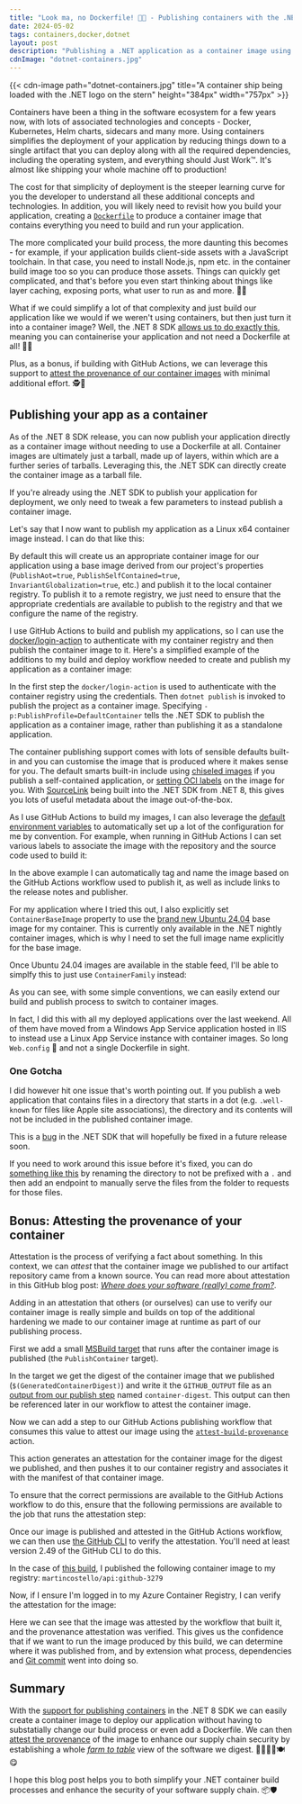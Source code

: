 ```yaml
---
title: "Look ma, no Dockerfile! 🚫🐋 - Publishing containers with the .NET SDK 📦"
date: 2024-05-02
tags: containers,docker,dotnet
layout: post
description: "Publishing a .NET application as a container image using the .NET SDK without needing a Dockerfile and attesting the provenance of the image with GitHub Actions."
cdnImage: "dotnet-containers.jpg"
---
```


{{< cdn-image path="dotnet-containers.jpg" title="A container ship being loaded with the .NET logo on the stern" height="384px" width="757px" >}}

Containers have been a thing in the software ecosystem for a few years now, with lots of associated technologies and
concepts - Docker, Kubernetes, Helm charts, sidecars and many more. Using containers simplifies the deployment of your
application by reducing things down to a single artifact that you can deploy along with all the required dependencies,
including the operating system, and everything should Just Work™️. It's almost like shipping your whole machine off to production!

The cost for that simplicity of deployment is the steeper learning curve for you the developer to understand all these
additional concepts and technologies. In addition, you will likely need to revisit how you build your application, creating
a [`Dockerfile`][dockerfile] to produce a container image that contains everything you need to build and run your application.

The more complicated your build process, the more daunting this becomes - for example, if your application builds client-side
assets with a JavaScript toolchain. In that case, you need to install Node.js, npm etc. in the container build image too so you
can produce those assets. Things can quickly get complicated, and that's before you even start thinking about things like layer
caching, exposing ports, what user to run as and more. 😮‍💨

What if we could simplify a lot of that complexity and just build our application like we would if we weren't using containers, but
then just turn it into a container image? Well, the .NET 8 SDK [allows us to do exactly this][streamline-container-builds], meaning
you can containerise your application and not need a Dockerfile at all! 🚫🐋

Plus, as a bonus, if building with GitHub Actions, we can leverage this support to
[attest the provenance of our container images][using-artifact-attestations] with minimal additional effort. 🕵️🪪

<!--more-->

## Publishing your app as a container

As of the .NET 8 SDK release, you can now publish your application directly as a container image without needing to use a
Dockerfile at all. Container images are ultimately just a tarball, made up of layers, within which are a further series of
tarballs. Leveraging this, the .NET SDK can directly create the container image as a tarball file.

If you're already using the .NET SDK to publish your application for deployment, we only need to tweak a few parameters to
instead publish a container image.

Let's say that I now want to publish my application as a Linux x64 container image instead. I can do that like this:

<script src="https://gist.github.com/martincostello/711c8601ca29acd573e9d3864ce54871.js"></script>

By default this will create us an appropriate container image for our application using a base image derived from our project's
properties (`PublishAot=true`, `PublishSelfContained=true`, `InvariantGlobalization=true`, etc.) and publish it to the local
container registry. To publish it to a remote registry, we just need to ensure that the appropriate credentials are available
to publish to the registry and that we configure the name of the registry.

I use GitHub Actions to build and publish my applications, so I can use the [docker/login-action][docker-login] to
authenticate with my container registry and then publish the container image to it. Here's a simplified example of
the additions to my build and deploy workflow needed to create and publish my application as a container image:

<script src="https://gist.github.com/martincostello/022a57247b22aabce2fafe1dc71385b0.js"></script>

In the first step the `docker/login-action` is used to authenticate with the container registry using the credentials.
Then `dotnet publish` is invoked to publish the project as a container image. Specifying `-p:PublishProfile=DefaultContainer`
tells the .NET SDK to publish the application as a container image, rather than publishing it as a standalone application.

The container publishing support comes with lots of sensible defaults built-in and you can customise the image that is
produced where it makes sense for you. The default smarts built-in include using [chiseled images][secure-container-builds]
if you publish a self-contained application, or [setting OCI labels][container-labels] on the image for you. With [SourceLink][sourcelink]
being built into the .NET SDK from .NET 8, this gives you lots of useful metadata about the image out-of-the-box.

As I use GitHub Actions to build my images, I can also leverage the [default environment variables][github-actions-environment-variables]
to automatically set up a lot of the configuration for me by convention. For example, when running in GitHub Actions I can
set various labels to associate the image with the repository and the source code used to build it:

<script src="https://gist.github.com/martincostello/1ba480f827517600403c0054a0143c80.js"></script>

In the above example I can automatically tag and name the image based on the GitHub Actions workflow used to publish it,
as well as include links to the release notes and publisher.

For my application where I tried this out, I also explicitly set `ContainerBaseImage` property to use the
[brand new Ubuntu 24.04][ubuntu-2404] base image for my container. This is currently only available in the .NET nightly container
images, which is why I need to set the full image name explicitly for the base image.

<script src="https://gist.github.com/martincostello/2680f135bcc7da48835b3bd6e5182ed6.js"></script>

Once Ubuntu 24.04 images are available in the stable feed, I'll be able to simplfy this to just use `ContainerFamily` instead:

<script src="https://gist.github.com/martincostello/a9e2adc5b20b7b9eeb70b1a0b89fbbbb.js"></script>

As you can see, with some simple conventions, we can easily extend our build and publish process to switch to container images.

In fact, I did this with all my deployed applications over the last weekend. All of them have moved from a Windows App Service
application hosted in IIS to instead use a Linux App Service instance with container images. So long `Web.config` 👋 and not
a single Dockerfile in sight.

### One Gotcha

I did however hit one issue that's worth pointing out. If you publish a web application that contains files in a directory
that starts in a dot (e.g. `.well-known` for files like Apple site associations), the directory and its contents will not be
included in the published container image.

This is a [bug][well-known-issue] in the .NET SDK that will hopefully be fixed in a future release soon.

If you need to work around this issue before it's fixed, you can do [something like this][workaround] by renaming the directory
to not be prefixed with a `.` and then add an endpoint to manually serve the files from the folder to requests for those files.

<script src="https://gist.github.com/martincostello/62c34d05560fa7014f5334416aa500b1.js"></script>

## Bonus: Attesting the provenance of your container

Attestation is the process of verifying a fact about something. In this context, we can _attest_ that the container image we
published to our artifact repository came from a known source. You can read more about attestation in this GitHub blog
post: [_Where does your software (really) come from?_][github-attestation].

Adding in an attestation that others (or ourselves) can use to verify our container image is really simple and builds on top
of the additional hardening we made to our container image at runtime as part of our publishing process.

First we add a small [MSBuild target][msbuild-target] that runs after the container image is published (the `PublishContainer` target).

In the target we get the digest of the container image that we published (`$(GeneratedContainerDigest)`) and write it the `GITHUB_OUTPUT`
file as an [output from our publish step][github-actions-set-output] named `container-digest`. This output can then be referenced
later in our workflow to attest the container image.

<script src="https://gist.github.com/martincostello/1072e4acfc0d2feeb787e8f1ad6d0458.js"></script>

Now we can add a step to our GitHub Actions publishing workflow that consumes this value to attest our image using the
[`attest-build-provenance`][attest-build-provenance] action.

<script src="https://gist.github.com/martincostello/9d8de69fddbc2adc610f06d3cf4d6fca.js"></script>

This action generates an attestation for the container image for the digest we published, and then pushes it to our
container registry and associates it with the manifest of that container image.

To ensure that the correct permissions are available to the GitHub Actions workflow to do this, ensure that the following
permissions are available to the job that runs the attestation step:

<script src="https://gist.github.com/martincostello/c329d3b8ff3c3f8b203de6f9ce2ce6de.js"></script>

Once our image is published and attested in the GitHub Actions workflow, we can then use [the GitHub CLI][github-cli] to verify the attestation.
You'll need at least version 2.49 of the GitHub CLI to do this.

In the case of [this build][build-and-deploy], I published the following container image to my registry: `martincostello/api:github-3279`

Now, if I ensure I'm logged in to my Azure Container Registry, I can verify the attestation for the image:

<script src="https://gist.github.com/martincostello/a5d1cca0cc8eca61bb1d867029e5bf25.js"></script>

Here we can see that the image was attested by the workflow that built it, and the provenance attestation was verified.
This gives us the confidence that if we want to run the image produced by this build, we can determine where it was published
from, and by extension what process, dependencies and [Git commit][attestation-commit] went into doing so.

## Summary

With the [support for publishing containers][streamline-container-builds] in the .NET 8 SDK we can easily create a container
image to deploy our application without having to substatially change our build process or even add a Dockerfile. We can then
[attest the provenance][using-artifact-attestations] of the image to enhance our supply chain security by establishing a whole
[_farm to table_][farm-to-table] view of the software we digest. 🥚🧑‍🍳🍳🍽️😋

I hope this blog post helps you to both simplify your .NET container build processes and enhance the security of your software supply chain. 📦🛡️

[attest-build-provenance]: https://github.com/actions/attest-build-provenance "attest-build-provenance action"
[attestation-commit]: https://github.com/martincostello/api/commit/830066f968dca5fd027f833b7f855bca3b812473 "Attestation and SBOMs"
[build-and-deploy]: https://github.com/martincostello/api/actions/runs/8920602364 "martincostello/api deployment #3279"
[container-labels]: https://github.com/dotnet/sdk/blob/96a1a0cfd87dd492e3ad340d7353437317ef667e/src/Containers/packaging/build/Microsoft.NET.Build.Containers.targets#L157-L173 "Default .NET SDK container labels"
[dockerfile]: https://docs.docker.com/reference/dockerfile/ "Dockerfile reference"
[docker-login]: https://github.com/docker/login-action "Docker login action"
[farm-to-table]: https://en.wikipedia.org/wiki/Farm-to-table "Farm-to-table"
[github-attestation]: https://github.blog/2024-04-30-where-does-your-software-really-come-from/ "Where does your software (really) come from?"
[github-actions-environment-variables]: https://docs.github.com/en/actions/learn-github-actions/variables#default-environment-variables "Default environment variables"
[github-actions-set-output]: https://docs.github.com/en/actions/using-workflows/workflow-commands-for-github-actions#setting-an-output-parameter "Setting an output parameter"
[github-cli]: https://cli.github.com/ "GitHub CLI"
[msbuild-target]: https://learn.microsoft.com/visualstudio/msbuild/msbuild-targets "MSBuild targets"
[secure-container-builds]: https://devblogs.microsoft.com/dotnet/secure-your-container-build-and-publish-with-dotnet-8/ "Secure your container build and publish with .NET 8"
[sourcelink]: https://learn.microsoft.com/en-us/dotnet/core/compatibility/sdk/8.0/source-link "Source Link included in the .NET SDK"
[streamline-container-builds]: https://devblogs.microsoft.com/dotnet/streamline-container-build-dotnet-8/ "Streamline your container build and publish with .NET 8"
[ubuntu-2404]: https://devblogs.microsoft.com/dotnet/whats-new-for-dotnet-in-ubuntu-2404/ "What’s new for .NET in Ubuntu 24.04"
[using-artifact-attestations]: https://docs.github.com/actions/security-guides/using-artifact-attestations-to-establish-provenance-for-builds "Using artifact attestations to establish provenance for builds"
[well-known-issue]: https://github.com/dotnet/sdk/issues/40511 "Directories with a dot as the first character of the directory name not included in published container images"
[workaround]: https://github.com/martincostello/website/commit/1d0ac0d96dc098b32c7b5b4805a787bb9cb93d77 "Fix missing .well-known files"
